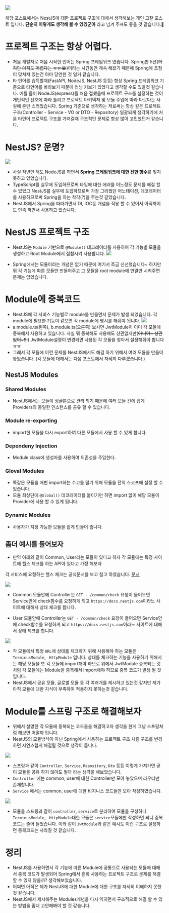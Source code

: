 ![](https://velog.velcdn.com/images/hong-brother/post/9adaf3c4-d7b8-4fa4-bfaf-12992312f9be/image.png)

해당 포스트에서는 NestJS에 대한 프로젝트 구조에 대해서 생각해보는 개인 고찰 포스트 입니다. **단순히 이렇게도 생각해 볼 수 있겠군아** 라고 넘겨 주셔도 좋을 것 같습니다.🙏

# 프로젝트 구조는 항상 어렵다.
- 처음 개발자로 처음 시작한 언어는 Spring 프레임워크 였습니다. Spring만 5년(~~하지만 아직도 어렵다는 ㅠㅠ😭~~)이라는 시간동안 계속 해왔기 때문에 Spring에 초첨이 맞쳐져 있는건 아마 당연한 것 일거 같습니다.
- 타 언어를 습득할때(FastAPI, NodeJS, NestJS 등등) 항상 Spring 프레임워크 기준으로 타언어를 바라보기 때문에 러닝 커브가 있었다고 생각할 수도 있을것 같습니다. 
예를 들어 NodeJS(express)를 처음 접했을때 프로젝트 구조를 설정하는 것이 개인적인 선호에 따라 틀리고 프로젝트 아키텍쳐 및 모듈 주입에 따라 다르다는 사실에 혼란 스러웠습니다. Spring 기준으로 생각하는 저로써는 항상 같은 프로젝트 구조(Controller - Service - VO or DTO - Repository) 일괄되게 생각하기에 처음 타언어 프로젝트 구조를 가져갈때 구조적인 문제로 항상 많이 고민했던거 같습니다.

# NestJS? 운명?
![](https://velog.velcdn.com/images/hong-brother/post/330b6f97-ca1e-4780-b8e5-2287e63b5175/image.png)

- 사실 작년만 해도 NodeJS를 하면서 **Spring 프레임워크에 대한 진한 향수**를 잊지 못하고 있었습니다.
- TypeScript를 실무에 도입하므로써 타입에 대한 에러를 어느정도 문제를 해결 할 수 있었고 NestJS를 실무에 도입하므로써 가장 그리웠던 어노테이션, 데코레이터를 사용하므로써 Spring을 하는 착각(?)을 주는것 같았습니다.
- NestJS에서 Spring을 따라가면서 DI, IOC등 개념을 적용 할 수 있어서 아직까지도 만족 하면서 사용하고 있습니다.


# NestJS 프로젝트 구조
- NestJS는 `Module` 기반으로 `@Module()` 데코레이터를 사용하여 각 기능별 모듈을 생성하고 Root Module에서 집합시켜 사용합니다.
![](https://velog.velcdn.com/images/hong-brother/post/b57e4513-8dc4-4c63-ac6b-acd596c3680b/image.png)

- Spring에서는 모듈이라는 개념은 없기 때문에 여기서 쪼금 신선했습니다~ 하지만 뭐 각 기능에 따른 모듈만 만들어주고 그 모듈을 root module에 연결만 시켜주면 문제는 없었습니다.

# Module에 중복코드
- NestJS에 각 서비스 기능별로 module를 만들면서 문제가 발생 되었습니다. 각 module에 필요한 기능이 같으면 각 module에 명시를 해줘야 됩니다.
![](https://velog.velcdn.com/images/hong-brother/post/a467bede-3b51-4e80-aba2-45e4f0f35264/image.png)
- a.module.ts(왼쪽), b.module.ts(오른쪽) 보시면 JwtModule이 이미 각 모듈에 중복해서 사용하고 있습니다. 사실 뭐 중복해도 사용해도 상관없지만(~~아니야~ 상관있어~!!!~~) JwtModule설졍이 변경되면 사용된 각 모듈을 찾아서 설정해줘야 합니다ㅠㅠ 
- 그래서 각 모듈에 이런 문제를 NestJS에서도 해결 하기 위해서 여러 모듈을 만들어 놓았습니다. 
(각 모듈에 대해서는 다음 포스트에서 자세희 다루겠습니다.)

## NestJS Modules
### Shared Modules
- NestJS에서는 모듈이 싱글톤으로 관리 되기 때문에 여러 모듈 간에 쉽게 Providers의 동일한 인스턴스를 공유 할 수 있습니다.

### Module re-exporting
- import한 모듈을 다시 export하여 다른 모듈에서 사용 할 수 있게 합니다.

### Dependeny Injection
- Module class에 생성자를 사용하여 의존성을 주입한다.

### Gloval Modules
- 똑같은 모듈을 매번 import하는 수고를 덜기 위해 모듈을 전역 스코프에 설정 할 수 있습니다.
- 모듈 최상단에 `@Global()` 데코레이터를 붙이기만 하면 import 없이 해당 모듈이 Provider에 사용 할 수 있게 됩니다.

### Dynamic Modules
- 사용자가 지정 가능한 모듈을 쉽게 만들어 줍니다.


## 좀더 예시를 들어보자
- 만약 아래와 같이 Common, User라는 모듈이 있다고 하자 각 모듈에는 특정 사이트에 헬스 체크를 하는 API아 있다고 가정 해보자
>
각 서비스에 요청하는 헬스 체크는 공식문서를 보고 참고 하였습니다. [문서](https://docs.nestjs.com/recipes/terminus#healthchecks-terminus)

![](https://velog.velcdn.com/images/hong-brother/post/4cbe6f9a-bfa3-4bec-9dd3-7142e8d149d1/image.png)

- Common 모듈안에 Controller는  `GET - /common/check` 요청이 들어오면 Service안에 check함수를 요청하게 되고 `https://docs.nestjs.com`이라느 사이트에 대해서 상태 체크를 합니다.

- User 모듈안에 Controller는  `GET - /common/check` 요청이 들어오면 Service안에 check함수를 요청하게 되고 `https://docs.nestjs.com`이라느 사이트에 대해서 상태 체크를 합니다.

![](https://velog.velcdn.com/images/hong-brother/post/a1b4be0c-50aa-4f85-aaba-cded0749c51e/image.png)

- 각 모듈에서 특정 `URL`에 상태를 체크하기 위해 사용해야 하는 모듈은 `TerminusModule`, ` HttpModule` 입니다. 상태를 체크하는 기능을 사용하기 위해서는 해당 모듈을 또 각 모듈에 import해야 하므로 위에서 JwtModule 중복되는 것 처럼 각 모듈에는 Module을 중복해서 import해야 하므로 중복 코드가 발생 될 것입니다.
- NestJS에서 공유 모듈, 글로벌 모듈 등 각 여러개를 제시하고 있는것 같지만 제가 아직 모듈에 대한 지식이 부족하여 적용하지 못하는것 같습니다.

# Module를 스프링 구조로 해결해보자
- 위에서 설명한 각 모듈에 중복되는 코드들을 해결하고자 생각을 한게 그냥 스프링처럼 해보면 어떨까 입니다.
- NestJS의 모듈방식이 아닌 Spring에서 사용하는 프로젝트 구조 처럼 구조를 변경하면 자연스럽게 해결될 것으로 생각이 듭니다.

![](https://velog.velcdn.com/images/hong-brother/post/f68a1b18-cb3e-4c08-9cb8-e25c8dcb6c3a/image.png)

- 스프링과 같이 `Controller`, `Service`, `Repository`, `Dto` 등등 이렇게 가져가면 굳이 모듈을 공유 하지 않아도 될까 라는 생각을 해보았습니다.
- `Controller` 에는 common, user에 대한 Controller만 모아 놓았으며 라우터만 존재합니다.
- `Service` 에서는 common, user에 대한 비지니스 코드들만 모아 작성하였습니다.

![](https://velog.velcdn.com/images/hong-brother/post/35bc2631-266c-4471-91d3-6494b5b452d0/image.png)

- 모듈을 스프링과 같이 `controller`, `service`로 분리하여 모듈을 구성하니 `TerminusModule`, ` HttpModule`대한 모듈은 `service`모둘에만 작성하면 되니 중복코드는 줄어 들었습니다.
이와 같이 `JwtModule`와 같은 예시도 이런 구조로 설정하면 중복코드는 사라질 것 같습니다.

# 정리
- NestJS를 사용하면서 각 기능에 따른 Module에 공통으로 사용되는 모듈에 대해서 중복 코드가 발생되어 Spring에서 흔희 사용하는 프로젝트 구조로 문제를 해결 할 수 있지 않을까? 생각해보았습니다.
- 어쩌면 아직은 제가 NestJS에 대한 Module에 대한 구조를 자세히 이해하지 못한 것 같습니다.
- NestJS에서 제시해주는 Modules개념을 다시 익히면서 구조적으로 해결 할 수 있는 방법을 좀더 고안해봐야 할 것 같습니다.
